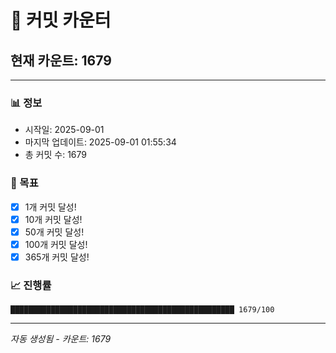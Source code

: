 # 🔢 커밋 카운터

## 현재 카운트: 1679

---

### 📊 정보
- 시작일: 2025-09-01
- 마지막 업데이트: 2025-09-01 01:55:34
- 총 커밋 수: 1679

### 🎯 목표
- [x] 1개 커밋 달성!
- [x] 10개 커밋 달성!
- [x] 50개 커밋 달성!
- [x] 100개 커밋 달성!
- [x] 365개 커밋 달성!

### 📈 진행률
```
██████████████████████████████████████████████████ 1679/100
```

---
*자동 생성됨 - 카운트: 1679*
